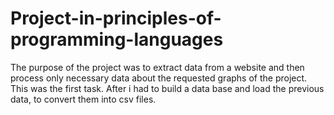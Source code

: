 # Project-in-principles-of-programming-languages

The purpose of the project was to extract data from a website and then process only necessary data about the requested graphs of the project. This was the first task.
After i had to build a data base and load the previous data, to convert them into csv files.
